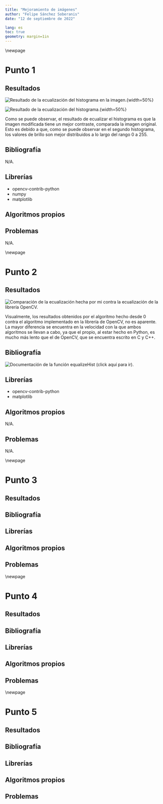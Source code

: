 ```yaml
---
title: "Mejoramiento de imágenes"
author: "Felipe Sánchez Soberanis"
date: "12 de septiembre de 2022"

lang: es
toc: true
geometry: margin=1in
---
```


\newpage

# Punto 1

## Resultados

![Resultado de la ecualización del histograma en la imagen.](reporte/media/punto_1_resultados_1.png){width=50%}

![Resultado de la ecualización del histograma.](reporte/media/punto_1_resultados_2.png){width=50%}

Como se puede observar, el resultado de ecualizar el histograma es que la imagen modificada tiene un mejor contraste, comparada la imagen original. Esto es debido a que, como se puede observar en el segundo histograma, los valores de brillo son mejor distribuidos a lo largo del rango 0 a 255.

## Bibliografía

N/A.

## Librerías

- opencv-contrib-python
- numpy
- matplotlib

## Algoritmos propios

<!-- TODO  -->

## Problemas

N/A.

\newpage
# Punto 2

## Resultados

![Comparación de la ecualización hecha por mi contra la ecualización de la librería OpenCV.](reporte/media/punto_2_resultados_1.png)

Visualmente, los resultados obtenidos por el algoritmo hecho desde 0 contra el algoritmo implementado en la librería de OpenCV, no es aparente. La mayor diferencia se encuentra en la velocidad con la que ambos algoritmos se llevan a cabo, ya que el propio, al estar hecho en Python, es mucho más lento que el de OpenCV, que se encuentra escrito en C y C++.

## Bibliografía

![Documentación de la función equalizeHist ([click aquí para ir](https://docs.opencv.org/4.x/d6/dc7/group__imgproc__hist.html#ga7e54091f0c937d49bf84152a16f76d6e)).](reporte/media/lib_opencv_equalizeHist.png)

## Librerías

- opencv-contrib-python
- matplotlib

## Algoritmos propios

N/A.

## Problemas

N/A.

\newpage
# Punto 3

## Resultados
## Bibliografía
## Librerías
## Algoritmos propios
## Problemas

\newpage
# Punto 4

## Resultados
## Bibliografía
## Librerías
## Algoritmos propios
## Problemas

\newpage
# Punto 5

## Resultados
## Bibliografía
## Librerías
## Algoritmos propios
## Problemas


